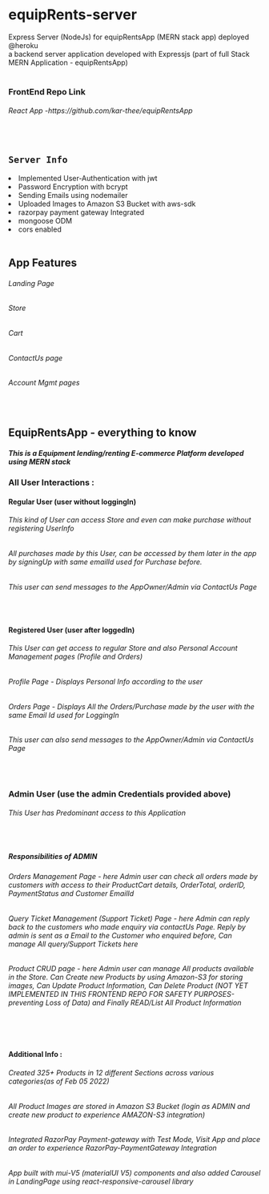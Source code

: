 # equipRents-server
Express Server (NodeJs) for equipRentsApp (MERN stack app) deployed @heroku
<br>
a backend server application developed with Expressjs (part of full Stack MERN Application - equipRentsApp)
<br><br>

### FrontEnd Repo Link
<h6>React App -https://github.com/kar-thee/equipRentsApp</h6>
<br>

## `Server Info`
<li>Implemented User-Authentication with jwt</li>
 <li> Password Encryption with bcrypt</li>
 <li> Sending Emails using nodemailer</li>
 <li> Uploaded Images to Amazon S3 Bucket with aws-sdk</li>
 <li> razorpay payment gateway Integrated</li>
 <li>mongoose ODM</li>
 <li>cors enabled</li>
<br>

## App Features
<h6>Landing Page</h6>
<h6>Store</h6>
<h6>Cart</h6>
<h6>ContactUs page</h6>
<h6>Account Mgmt pages</h6>
<br>

## EquipRentsApp - everything to know
<h5>This is a Equipment lending/renting E-commerce Platform developed using MERN stack</h5>

<h3>All User Interactions :</h3>

<h4>Regular User (user without loggingIn)</h4>
<h6>This kind of User can access Store and even can make purchase without registering UserInfo</h6>
<h6>All purchases made by this User, can be accessed by them later in the app by signingUp with same emailId used for Purchase before.</h6>
<h6>This user can send messages to the AppOwner/Admin via ContactUs Page</h6>
<br>

<h4>Registered User (user after loggedIn)</h4>
<h6>This User can get access to regular Store and also Personal Account Management pages (Profile and Orders) </h6>
<h6>Profile Page - Displays Personal Info according to the user</h6>
<h6>Orders Page - Displays All the Orders/Purchase made by the user with the same Email Id used for LoggingIn</h6>
<h6>This user can also send messages to the AppOwner/Admin via ContactUs Page</h6>
<br>

<h3>Admin User (use the admin Credentials provided above)</h3>
<h6>This User has Predominant access to this Application</h6>
<br>

<h5>Responsibilities of ADMIN</h5>
<h6>Orders Management Page - here Admin user can check all orders made by customers with access to their ProductCart details, OrderTotal, orderID, PaymentStatus and Customer EmailId</h6>
<h6>Query Ticket Management (Support Ticket) Page  - here Admin can reply back to the customers who made enquiry via contactUs Page. Reply by admin is sent as a Email to the Customer who enquired before, Can manage All query/Support Tickets here</h6>
<h6>Product CRUD page - here Admin user can manage All products available in the Store. Can Create new Products by using Amazon-S3 for storing images, Can Update Product Information, Can Delete Product (NOT YET IMPLEMENTED IN THIS FRONTEND REPO FOR SAFETY PURPOSES-preventing Loss of Data) and Finally READ/List All Product Information</h6>
<br>
<br>
<h4>Additional Info :</h4>
<h6>Created 325+ Products in 12 different Sections across various categories(as of Feb 05 2022)</h6>
<h6>All Product Images are stored in Amazon S3 Bucket (login as ADMIN and create new product to experience AMAZON-S3 integration)</h6>
<h6>Integrated RazorPay Payment-gateway with Test Mode, Visit App and place an order to experience RazorPay-PaymentGateway Integration</h6>
<h6>App built with mui-V5 (materialUI V5) components and also added Carousel in LandingPage using react-responsive-carousel library</h6>
<br>
<br>


